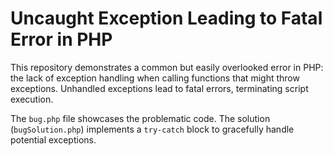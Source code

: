 # Uncaught Exception Leading to Fatal Error in PHP

This repository demonstrates a common but easily overlooked error in PHP: the lack of exception handling when calling functions that might throw exceptions.  Unhandled exceptions lead to fatal errors, terminating script execution.

The `bug.php` file showcases the problematic code.  The solution (`bugSolution.php`) implements a `try-catch` block to gracefully handle potential exceptions.